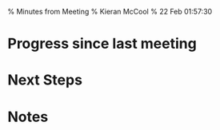 % Minutes from Meeting 
% Kieran McCool
% 22 Feb 01:57:30

# Progress since last meeting

# Next Steps

# Notes

